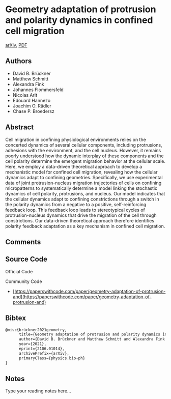 
# Geometry adaptation of protrusion and polarity dynamics in confined cell migration

[arXiv](https://arxiv.org/abs/2106.01014), [PDF](https://arxiv.org/pdf/2106.01014.pdf)

## Authors

- David B. Brückner
- Matthew Schmitt
- Alexandra Fink
- Johannes Flommersfeld
- Nicolas Arlt
- Edouard Hannezo
- Joachim O. Rädler
- Chase P. Broedersz

## Abstract

Cell migration in confining physiological environments relies on the concerted dynamics of several cellular components, including protrusions, adhesions with the environment, and the cell nucleus. However, it remains poorly understood how the dynamic interplay of these components and the cell polarity determine the emergent migration behavior at the cellular scale. Here, we employ a data-driven theoretical approach to develop a mechanistic model for confined cell migration, revealing how the cellular dynamics adapt to confining geometries. Specifically, we use experimental data of joint protrusion-nucleus migration trajectories of cells on confining micropatterns to systematically determine a model linking the stochastic dynamics of cell polarity, protrusions, and nucleus. Our model indicates that the cellular dynamics adapt to confining constrictions through a switch in the polarity dynamics from a negative to a positive, self-reinforcing feedback loop. This feedback loop leads to stereotypical cycles of protrusion-nucleus dynamics that drive the migration of the cell through constrictions. Our data-driven theoretical approach therefore identifies polarity feedback adaptation as a key mechanism in confined cell migration.

## Comments



## Source Code

Official Code



Community Code

- [https://paperswithcode.com/paper/geometry-adaptation-of-protrusion-and](https://paperswithcode.com/paper/geometry-adaptation-of-protrusion-and)

## Bibtex

```tex
@misc{brückner2021geometry,
      title={Geometry adaptation of protrusion and polarity dynamics in confined cell migration}, 
      author={David B. Brückner and Matthew Schmitt and Alexandra Fink and Johannes Flommersfeld and Nicolas Arlt and Edouard Hannezo and Joachim O. Rädler and Chase P. Broedersz},
      year={2021},
      eprint={2106.01014},
      archivePrefix={arXiv},
      primaryClass={physics.bio-ph}
}
```

## Notes

Type your reading notes here...

